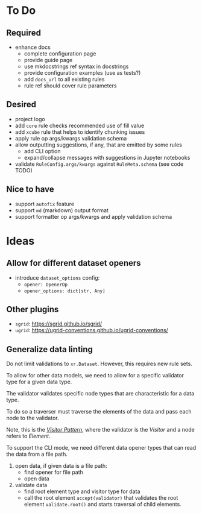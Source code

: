 # To Do

## Required

- enhance docs
  - complete configuration page
  - provide guide page
  - use mkdocstrings ref syntax in docstrings
  - provide configuration examples (use as tests?)
  - add `docs_url` to all existing rules 
  - rule ref should cover rule parameters

## Desired
 
- project logo
- add `core` rule checks recommended use of fill value
- add `xcube` rule that helps to identify chunking issues 
- apply rule op args/kwargs validation schema 
- allow outputting suggestions, if any, that are emitted by some rules
  - add CLI option
  - expand/collapse messages with suggestions in Jupyter notebooks
- validate `RuleConfig.args/kwargs` against `RuleMeta.schema`
  (see code TODO)

## Nice to have

- support `autofix` feature
- support `md` (markdown) output format
- support formatter op args/kwargs and apply validation schema

# Ideas

## Allow for different dataset openers

- introduce `dataset_options` config:
  - `opener: OpenerOp`
  - `opener_options: dict[str, Any]`

## Other plugins

- `sgrid`: https://sgrid.github.io/sgrid/
- `ugrid`: https://ugrid-conventions.github.io/ugrid-conventions/

## Generalize data linting

Do not limit validations to `xr.Dataset`.
However, this requires new rule sets.

To allow for other data models, we need to allow 
for a specific validator type for a given data type.

The validator validates specific node types
that are characteristic for a data type.

To do so a traverser must traverse the elements of the data
and pass each node to the validator.

Note, this is the [_Visitor Pattern_](https://en.wikipedia.org/wiki/Visitor_pattern), 
where the validator is the _Visitor_ and a node refers to _Element_.

To support the CLI mode, we need different data opener 
types that can read the data from a file path.

1. open data, if given data is a file path: 
   - find opener for file path
   - open data 
2. validate data
   - find root element type and visitor type for data 
   - call the root element `accept(validator)` that validates the 
     root element `validate.root()` and starts traversal of 
     child elements.
